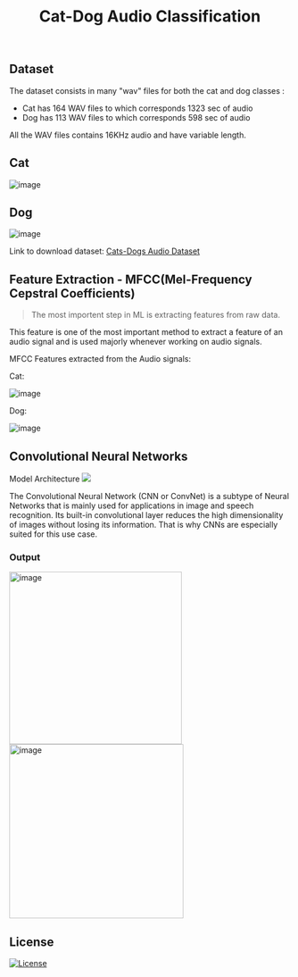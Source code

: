 


<h1 align="center">  Cat-Dog Audio Classification </h1>
<br/>

 
## Dataset

The dataset consists in many "wav" files for both the cat and dog classes :
- Cat has 164 WAV files to which corresponds 1323 sec of audio
- Dog has 113 WAV files to which corresponds 598 sec of audio

All the WAV files contains 16KHz audio and have variable length.
## Cat
![image](https://user-images.githubusercontent.com/96674419/203718695-700bd783-4299-4f6c-9087-958401bca034.png)
## Dog
![image](https://user-images.githubusercontent.com/96674419/203718720-98c0bf1c-6a13-4b1e-b1de-65c5f832238e.png)

Link to download dataset: [Cats-Dogs Audio Dataset](https://www.kaggle.com/datasets/mmoreaux/audio-cats-and-dogs)


## Feature Extraction - MFCC(Mel-Frequency Cepstral Coefficients)
> The most importent step in ML is extracting features from raw data.

This feature is one of the most important method to extract a feature of an audio signal and is used majorly whenever working on audio signals.

MFCC Features extracted from the Audio signals:

Cat:

![image](https://user-images.githubusercontent.com/96674419/203724825-2fe5d075-24a8-4756-aee3-1ad37f8479a2.png)

Dog:

![image](https://user-images.githubusercontent.com/96674419/203722407-9fe2ec70-cd9a-4e24-b1e1-7e9e7ec5d009.png)



<h2> Convolutional Neural Networks </h2>
Model Architecture
<a align="center"> <img src = "https://user-images.githubusercontent.com/96674419/203725125-0cf147c5-df44-494a-ba84-40c17f8222c3.png"> </a>

<p>
The Convolutional Neural Network (CNN or ConvNet) is a subtype of Neural Networks that is mainly used for applications in image and speech recognition. Its built-in convolutional layer reduces the high dimensionality of images without losing its information. That is why CNNs are especially suited for this use case. 
</p>

<h3>Output</h3>
<img width="309" alt="image" src="https://user-images.githubusercontent.com/96674419/203726022-03284d4b-4d29-4f5c-8b19-f27379ac7f74.png">
<img width="312" alt="image" src="https://user-images.githubusercontent.com/96674419/203726072-6e42a08e-882d-4c6b-8a78-af71db743123.png">



  
## License
[![License](http://img.shields.io/:license-mit-blue.svg?style=flat-square)](http://badges.mit-license.org)
